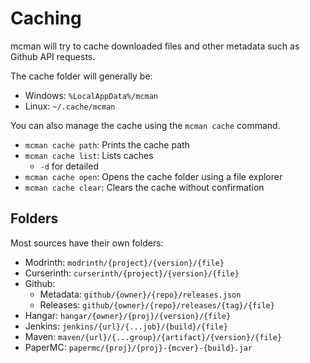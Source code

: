 # Caching

mcman will try to cache downloaded files and other metadata such as Github API requests.

The cache folder will generally be:

- Windows: `%LocalAppData%/mcman`
- Linux: `~/.cache/mcman`

You can also manage the cache using the `mcman cache` command.

- `mcman cache path`: Prints the cache path
- `mcman cache list`: Lists caches
    - `-d` for detailed
- `mcman cache open`: Opens the cache folder using a file explorer
- `mcman cache clear`: Clears the cache without confirmation

## Folders

Most sources have their own folders:

- Modrinth: `modrinth/{project}/{version}/{file}`
- Curserinth: `curserinth/{project}/{version}/{file}`
- Github:
    - Metadata: `github/{owner}/{repo}/releases.json`
    - Releases: `github/{owner}/{repo}/releases/{tag}/{file}`
- Hangar: `hangar/{owner}/{proj}/{version}/{file}`
- Jenkins: `jenkins/{url}/{...job}/{build}/{file}`
- Maven: `maven/{url}/{...group}/{artifact}/{version}/{file}`
- PaperMC: `papermc/{proj}/{proj}-{mcver}-{build}.jar`
